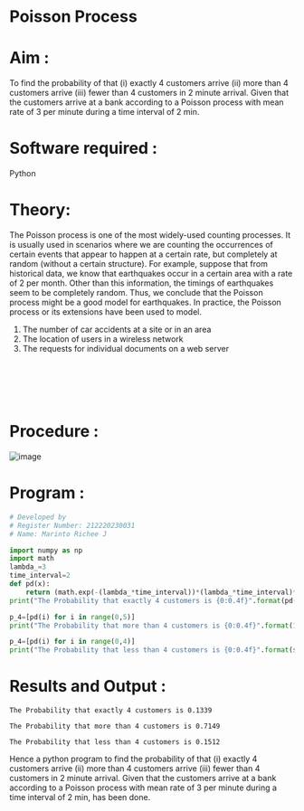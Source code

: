 # Poisson Process

# Aim : 
To find the probability of that  (i) exactly 4 customers arrive (ii) more than 4 customers arrive (iii) fewer than 4 customers in 2 minute  arrival. Given that the customers arrive at a bank according to a Poisson process with mean rate of 3 per minute  during a time interval of 2 min. 


# Software required :  

Python

# Theory:

The Poisson process is one of the most widely-used counting processes. It is usually used in scenarios where we are counting the occurrences of certain events that appear to happen at a certain rate, but completely at random (without a certain structure). For example, suppose that from historical data, we know that earthquakes occur in a certain area with a rate of 2 per month. Other than this information, the timings of earthquakes seem to be completely random. Thus, we conclude that the Poisson process might be a good model for earthquakes. In practice, the Poisson process or its extensions have been used to model.

1. The number of car accidents at a site or in an area
2. The location of users in a wireless network
3. The requests for individual documents on a web server

 <br>
 <br>
 <br>
 <br>
 
# Procedure :

![image](https://user-images.githubusercontent.com/104613195/172528169-f26bdf76-f357-4c48-b806-a0a80da21cac.png)

# Program :
```python
# Developed by
# Register Number: 212220230031
# Name: Marinto Richee J

import numpy as np
import math
lambda_=3
time_interval=2
def pd(x):
    return (math.exp(-(lambda_*time_interval))*(lambda_*time_interval)**x)/(math.factorial(x))
print("The Probability that exactly 4 customers is {0:0.4f}".format(pd(4)))

p_4=[pd(i) for i in range(0,5)]
print("The Probability that more than 4 customers is {0:0.4f}".format(1-sum(p_4)))

p_4=[pd(i) for i in range(0,4)]
print("The Probability that less than 4 customers is {0:0.4f}".format(sum(p_4)))

```
# Results and Output : 
```
The Probability that exactly 4 customers is 0.1339
```
```
The Probability that more than 4 customers is 0.7149
```
```
The Probability that less than 4 customers is 0.1512
```
Hence a python program to find the probability of that  (i) exactly 4 customers arrive (ii) more than 4 customers arrive (iii) fewer than 4 customers in 2 minute  arrival. Given that the customers arrive at a bank according to a Poisson process with mean rate of 3 per minute  during a time interval of 2 min, has been done. 
